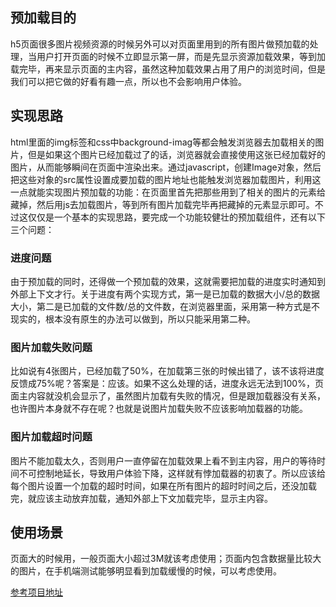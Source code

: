 ## 预加载目的
h5页面很多图片视频资源的时候另外可以对页面里用到的所有图片做预加载的处理，当用户打开页面的时候不立即显示第一屏，而是先显示资源加载效果，等到加载完毕，再来显示页面的主内容，虽然这种加载效果占用了用户的浏览时间，但是我们可以把它做的好看有趣一点，所以也不会影响用户体验。

## 实现思路

html里面的img标签和css中background-imag等都会触发浏览器去加载相关的图片，但是如果这个图片已经加载过了的话，浏览器就会直接使用这张已经加载好的图片，从而能够瞬间在页面中渲染出来。通过javascript，创建Image对象，然后把这些对象的src属性设置成要加载的图片地址也能触发浏览器加载图片，利用这一点就能实现图片预加载的功能：在页面里首先把那些用到了相关的图片的元素给藏掉，然后用js去加载图片，等到所有图片加载完毕再把藏掉的元素显示即可。不过这仅仅是一个基本的实现思路，要完成一个功能较健壮的预加载组件，还有以下三个问题：

### 进度问题

由于预加载的同时，还得做一个预加载的效果，这就需要把加载的进度实时通知到外部上下文才行。关于进度有两个实现方式，第一是已加载的数据大小/总的数据大小，第二是已加载的文件数/总的文件数，在浏览器里面，采用第一种方式是不现实的，根本没有原生的办法可以做到，所以只能采用第二种。

### 图片加载失败问题

比如说有4张图片，已经加载了50%，在加载第三张的时候出错了，该不该将进度反馈成75%呢？答案是：应该。如果不这么处理的话，进度永远无法到100%，页面主内容就没机会显示了，虽然图片加载有失败的情况，但是跟加载器没有关系，也许图片本身就不存在呢？也就是说图片加载失败不应该影响加载器的功能。

### 图片加载超时问题

图片不能加载太久，否则用户一直停留在加载效果上看不到主内容，用户的等待时间不可控制地延长，导致用户体验下降，这样就有悖加载器的初衷了。所以应该给每个图片设置一个加载的超时时间，如果在所有图片的超时时间之后，还没加载完，就应该主动放弃加载，通知外部上下文加载完毕，显示主内容。

## 使用场景

页面大的时候用，一般页面大小超过3M就该考虑使用；页面内包含数据量比较大的图片，在手机端测试能够明显看到加载缓慢的时候，可以考虑使用。

[参考项目地址](http://www.cnblogs.com/lyzg/p/5264028.html)